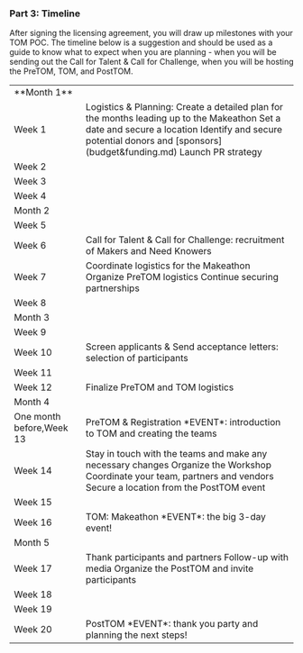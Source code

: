 ### Part 3: Timeline

After signing the licensing agreement, you will draw up milestones with your TOM POC. The timeline below is a suggestion and should be used as a guide to know what to expect when you are planning - when you will be sending out the Call for Talent & Call for Challenge, when you will be hosting the PreTOM, TOM, and PostTOM.

<table>
  <tr>
    <td>**Month 1**</td>
    <td></td>
  </tr>
  <tr>
    <td>Week 1</td>
    <td>Logistics & Planning:
Create a detailed plan for the months leading up to the Makeathon 
Set a date and secure a location
Identify and secure potential donors and [sponsors](budget&funding.md) 
Launch PR strategy
</td>
  </tr>
  <tr>
    <td>Week 2</td>
    <td></td>
  </tr>
  <tr>
    <td>Week 3</td>
    <td></td>
  </tr>
  <tr>
    <td>Week 4</td>
    <td></td>
  </tr>
  <tr>
    <td>Month 2</td>
    <td></td>
  </tr>
  <tr>
    <td>Week 5</td>
    <td></td>
  </tr>
  <tr>
    <td>Week 6</td>
    <td>Call for Talent & Call for Challenge: recruitment of Makers and Need Knowers</td>
  </tr>
  <tr>
    <td>Week 7</td>
    <td>Coordinate logistics for the Makeathon
Organize PreTOM logistics
Continue securing partnerships

</td>
  </tr>
  <tr>
    <td>Week 8</td>
    <td></td>
  </tr>
  <tr>
    <td>Month 3</td>
    <td></td>
  </tr>
  <tr>
    <td>Week 9</td>
    <td></td>
  </tr>
  <tr>
    <td>Week 10</td>
    <td>Screen applicants & Send acceptance letters: selection of participants</td>
  </tr>
  <tr>
    <td>Week 11</td>
    <td></td>
  </tr>
  <tr>
    <td>Week 12</td>
    <td>Finalize PreTOM and TOM logistics</td>
  </tr>
  <tr>
    <td>Month 4</td>
    <td></td>
  </tr>
  <tr>
    <td>One month before,Week 13</td>
    <td>PreTOM & Registration *EVENT*: introduction to TOM and creating the teams</td>
  </tr>
  <tr>
    <td>Week 14</td>
    <td>Stay in touch with the teams and make any necessary changes
Organize the Workshop
Coordinate your team, partners and vendors
Secure a location from the PostTOM event</td>
  </tr>
  <tr>
    <td>Week 15</td>
    <td></td>
  </tr>
  <tr>
    <td>Week 16</td>
    <td>TOM: Makeathon *EVENT*: the big 3-day event!</td>
  </tr>
  <tr>
    <td>Month 5</td>
    <td></td>
  </tr>
  <tr>
    <td>Week 17</td>
    <td>Thank participants and partners
Follow-up with media
Organize the PostTOM and invite participants</td>
  </tr>
  <tr>
    <td>Week 18</td>
    <td></td>
  </tr>
  <tr>
    <td>Week 19</td>
    <td></td>
  </tr>
  <tr>
    <td>Week 20</td>
    <td>PostTOM *EVENT*: thank you party and planning the next steps!</td>
  </tr>
</table>
